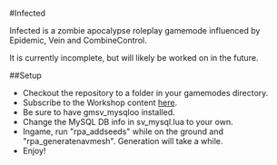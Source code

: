 #Infected

Infected is a zombie apocalypse roleplay gamemode influenced by Epidemic, Vein and CombineControl.

It is currently incomplete, but will likely be worked on in the future.

##Setup

* Checkout the repository to a folder in your gamemodes directory.
* Subscribe to the Workshop content [here](http://steamcommunity.com/sharedfiles/filedetails/?id=315557857).
* Be sure to have gmsv_mysqloo installed.
* Change the MySQL DB info in sv_mysql.lua to your own.
* Ingame, run "rpa_addseeds" while on the ground and "rpa_generatenavmesh". Generation will take a while.
* Enjoy!